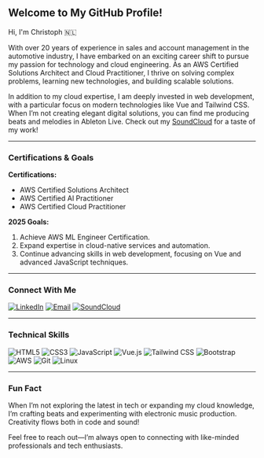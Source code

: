 ## Welcome to My GitHub Profile!

Hi, I'm Christoph 🇳🇱

With over 20 years of experience in sales and account management in the automotive industry, I have embarked on an exciting career shift to pursue my passion for technology and cloud engineering. As an AWS Certified Solutions Architect and Cloud Practitioner, I thrive on solving complex problems, learning new technologies, and building scalable solutions.

In addition to my cloud expertise, I am deeply invested in web development, with a particular focus on modern technologies like Vue and Tailwind CSS. When I’m not creating elegant digital solutions, you can find me producing beats and melodies in Ableton Live. Check out my [SoundCloud](https://soundcloud.com/jdam-hardcore-dnb) for a taste of my work!

---

### Certifications & Goals

**Certifications:**
- AWS Certified Solutions Architect
- AWS Certified AI Practitioner
- AWS Certified Cloud Practitioner

**2025 Goals:**
1. Achieve AWS ML Engineer Certification.
2. Expand expertise in cloud-native services and automation.
3. Continue advancing skills in web development, focusing on Vue and advanced JavaScript techniques.

---

### Connect With Me

[![LinkedIn](https://img.shields.io/badge/-LinkedIn-0A66C2?style=flat&logo=linkedin&logoColor=white)](https://www.linkedin.com/in/christoph-pfrommer/)
[![Email](https://img.shields.io/badge/-Email-D14836?style=flat&logo=gmail&logoColor=white)](mailto:pfrommer1982@gmail.com)
[![SoundCloud](https://img.shields.io/badge/-SoundCloud-FF5500?style=flat&logo=soundcloud&logoColor=white)](https://soundcloud.com/jdam-hardcore-dnb)

---

### Technical Skills

![HTML5](https://img.shields.io/badge/-HTML5-E34F26?style=flat&logo=html5&logoColor=white)
![CSS3](https://img.shields.io/badge/-CSS3-1572B6?style=flat&logo=css3&logoColor=white)
![JavaScript](https://img.shields.io/badge/-JavaScript-F7DF1E?style=flat&logo=javascript&logoColor=white)
![Vue.js](https://img.shields.io/badge/-Vue-4FC08D?style=flat&logo=vue.js&logoColor=white)
![Tailwind CSS](https://img.shields.io/badge/-Tailwind_CSS-38B2AC?style=flat&logo=tailwind-css&logoColor=white)
![Bootstrap](https://img.shields.io/badge/-Bootstrap-7952B3?style=flat&logo=bootstrap&logoColor=white)
![AWS](https://img.shields.io/badge/-AWS-232F3E?style=flat&logo=amazon-aws&logoColor=white)
![Git](https://img.shields.io/badge/-Git-F05032?style=flat&logo=git&logoColor=white)
![Linux](https://img.shields.io/badge/-Linux-FCC624?style=flat&logo=linux&logoColor=black)

---

### Fun Fact
When I’m not exploring the latest in tech or expanding my cloud knowledge, I’m crafting beats and experimenting with electronic music production. Creativity flows both in code and sound!

Feel free to reach out—I’m always open to connecting with like-minded professionals and tech enthusiasts.


